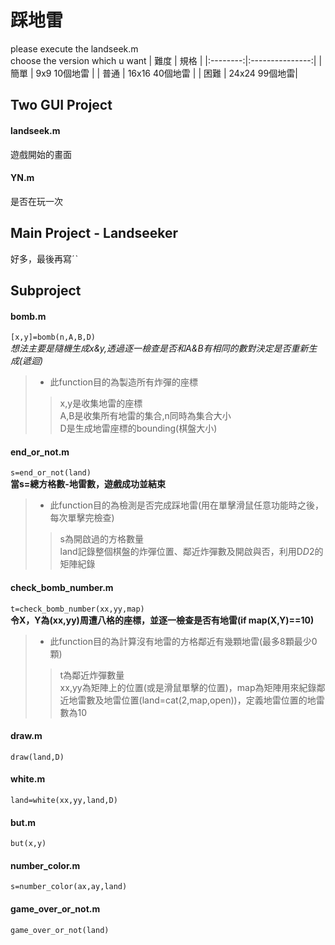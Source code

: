 # 踩地雷

please execute the landseek.m  
choose the version which u want
| 難度 | 規格 |
|:--------:|:---------------:|
| 簡單 | 9x9 10個地雷 | 
| 普通 | 16x16 40個地雷 | 
| 困難 | 24x24 99個地雷| 
## Two GUI Project
#### landseek.m
遊戲開始的畫面
#### YN.m
是否在玩一次
## Main Project - Landseeker  
好多，最後再寫ˊˋ
## Subproject
#### bomb.m
` [x,y]=bomb(n,A,B,D) `  
*想法主要是隨機生成x&y,透過逐一檢查是否和A&B有相同的數對決定是否重新生成(遞迴)*
>* 此function目的為製造所有炸彈的座標  
>> x,y是收集地雷的座標  
A,B是收集所有地雷的集合,n同時為集合大小  
D是生成地雷座標的bounding(棋盤大小)  

#### end_or_not.m
` s=end_or_not(land) `  
**當s=總方格數-地雷數，遊戲成功並結束**
>* 此function目的為檢測是否完成踩地雷(用在單擊滑鼠任意功能時之後，每次單擊完檢查)  
>> s為開啟過的方格數量  
land記錄整個棋盤的炸彈位置、鄰近炸彈數及開啟與否，利用D*D*2的矩陣紀錄
#### check_bomb_number.m
` t=check_bomb_number(xx,yy,map) `  
**令X，Y為(xx,yy)周遭八格的座標，並逐一檢查是否有地雷(if map(X,Y)==10)**
>* 此function目的為計算沒有地雷的方格鄰近有幾顆地雷(最多8顆最少0顆)  
>> t為鄰近炸彈數量  
xx,yy為矩陣上的位置(或是滑鼠單擊的位置)，map為矩陣用來紀錄鄰近地雷數及地雷位置(land=cat(2,map,open))，定義地雷位置的地雷數為10  
#### draw.m
` draw(land,D) `  
#### white.m
` land=white(xx,yy,land,D) `  
#### but.m
` but(x,y) `  
#### number_color.m
` s=number_color(ax,ay,land) `  
#### game_over_or_not.m
 ` game_over_or_not(land) `
